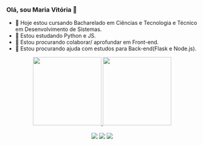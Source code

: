 ### Olá, sou Maria Vitória 👋

- 🔭 Hoje estou cursando Bacharelado em Ciências e Tecnologia e Técnico em Desenvolvimento de Sistemas.
- 🌱 Estou estudando Python e JS.
- 👯 Estou procurando colaborar/ aprofundar em Front-end.
- 🤔 Estou procurando ajuda com estudos para Back-end(Flask e Node.js).
<div align="center">
  <a href="https://github.com/vitoriadaamasceno">
  <img height="180em" src="https://github-readme-stats.vercel.app/api?username=vitoriadaamasceno&show_icons=true&theme=dracula&include_all_commits=true&count_private=true"/>
  <img height="180em" src="https://github-readme-stats.vercel.app/api/top-langs/?username=vitoriadaamasceno&layout=compact&langs_count=10&theme=dracula"/>
</div>
  <br>
  <div align="center"> 
  <a href="https://www.instagram.com/vitoriadaamasceno/" target="_blank"><img src="https://img.shields.io/badge/-Instagram-%23E4405F?style=for-the-badge&logo=instagram&logoColor=white" target="_blank"></a>
  <a href = "mailto:damascenovitoriam@gmail.com"><img src="https://img.shields.io/badge/-Gmail-%23333?style=for-the-badge&logo=gmail&logoColor=white" target="_blank"></a>
  <a href="https://www.linkedin.com/in/vitoria-damasceno/" target="_blank"><img src="https://img.shields.io/badge/-LinkedIn-%230077B5?style=for-the-badge&logo=linkedin&logoColor=white" target="_blank"></a> 
 
  </div>

